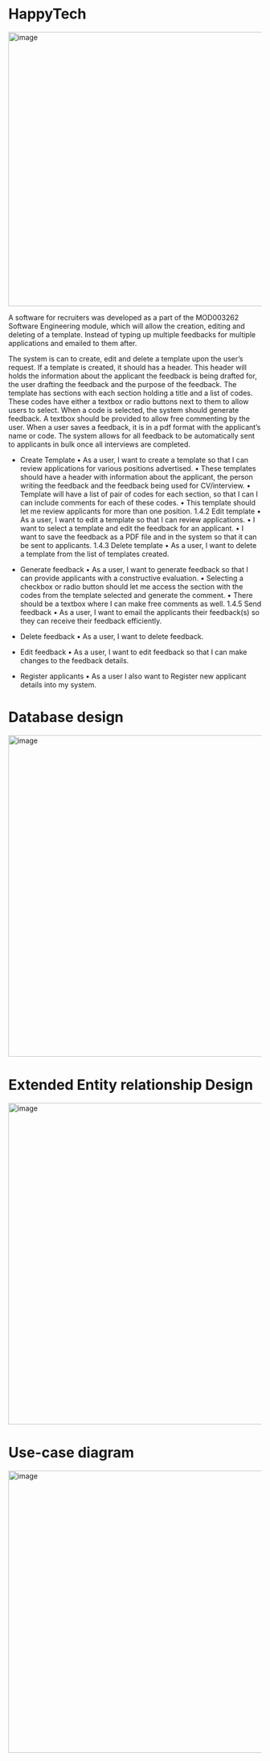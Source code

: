 # HappyTech

<img width="545" alt="image" src="https://github.com/srijachatterjee19/HappyTech/assets/84346422/a228bb7e-325f-40b1-8ee2-22d93d2329e1">

A software for recruiters was developed as a part of the MOD003262 Software Engineering module, which will allow the creation, editing and deleting of a template. Instead of typing up multiple feedbacks for multiple applications and emailed to them after.

The system is can to create, edit and delete a template upon the user’s request. If a template is created, it should has a header. This header will holds the information about the applicant the feedback is being drafted for, the user drafting the feedback and the purpose of the feedback.
The template has sections with each section holding a title and a list of codes. These codes have either a textbox or radio buttons next to them to allow users to select. When a code is selected, the system should generate feedback. A textbox should be provided to allow free commenting by the user.
When a user saves a feedback, it is in a pdf format with the applicant’s name or code. The system allows for all feedback to be automatically sent to applicants in bulk once all interviews are completed.

- Create Template
• As a user, I want to create a template so that I can review applications for various positions advertised.
• These templates should have a header with information about the applicant, the person writing the feedback and the feedback being used for CV/interview.
• Template will have a list of pair of codes for each section, so that I can I can include comments for each of these codes.
• This template should let me review applicants for more than one position. 1.4.2 Edit template
• As a user, I want to edit a template so that I can review applications.
• I want to select a template and edit the feedback for an applicant.
• I want to save the feedback as a PDF file and in the system so that it can be
sent to applicants. 1.4.3 Delete template
• As a user, I want to delete a template from the list of templates created.

- Generate feedback
• As a user, I want to generate feedback so that I can provide applicants with a constructive evaluation.
• Selecting a checkbox or radio button should let me access the section with the codes from the template selected and generate the comment.
• There should be a textbox where I can make free comments as well. 1.4.5 Send feedback
• As a user, I want to email the applicants their feedback(s) so they can receive their feedback efficiently.

- Delete feedback
• As a user, I want to delete feedback.

- Edit feedback
• As a user, I want to edit feedback so that I can make changes to the feedback
details.

- Register applicants
• As a user I also want to Register new applicant details into my system.


# Database design

<img width="639" alt="image" src="https://github.com/srijachatterjee19/HappyTech/assets/84346422/7d7872df-88ae-47d7-a3d3-46b94059f1df">

# Extended Entity relationship Design

<img width="639" alt="image" src="https://github.com/srijachatterjee19/HappyTech/assets/84346422/63b13a52-16a3-4df8-b247-5ec33f153f6c">

# Use-case diagram

<img width="561" alt="image" src="https://github.com/srijachatterjee19/HappyTech/assets/84346422/b94fb0e6-a10e-4444-885b-637e1cdaee3f">
